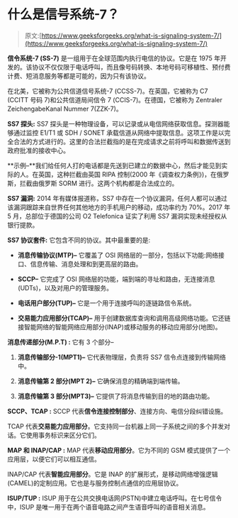 # 什么是信号系统-7？

> 原文:[https://www.geeksforgeeks.org/what-is-signaling-system-7/](https://www.geeksforgeeks.org/what-is-signaling-system-7/)

**信令系统-7 (SS-7)** 是一组用于在全球范围内执行电信的协议。它是在 1975 年开发的。该协议不仅仅限于电话呼叫，而且像号码转换、本地号码可移植性、预付费计费、短消息服务等都是可能的，因为只有该协议。

在北美，它被称为公共信道信号系统-7 (CCSS-7)。在英国，它被称为 C7 (CCITT 号码 7)和公共信道局间信令 7 (CCIS-7)。在德国，它被称为 Zentraler ZeichengabeKanal Nummer 7(ZZK-7)。

**SS7 探头:**
SS7 探头是一种物理设备，可以记录或从电信网络获取信息。探测器能够通过监控 E1/T1 或 SDH / SONET 承载信道从网络中提取信息。这项工作是以完全合法的方式进行的。这里的合法拦截指的是在完成请求之前将呼叫和数据传送到政府批准的接收中心。

**示例–**我们给任何人打的电话都是先送到已建立的数据中心，然后才能见到实际的人。在英国，这种拦截由英国 RIPA 控制(2000 年《调查权力条例》)，在俄罗斯，拦截由俄罗斯 SORM 进行。这两个机构都是合法成立的。

**SS7 漏洞:**
2014 年有媒体报道称，SS7 中存在一个协议漏洞，任何人都可以通过该漏洞跟踪来自世界任何其他地方的手机用户的移动，成功率约为 70%。2017 年 5 月，总部位于德国的公司 O2 Telefonica 证实了利用 SS7 漏洞实现未经授权从银行提款。

**SS7 协议套件:**
它包含不同的协议。其中最重要的是:

*   **消息传输协议(MTP)–**
    它覆盖了 OSI 网络层的一部分，包括以下功能:网络接口、信息传输、消息处理和到更高层的路由。

*   **SCCP–**
    它完成了 OSI 网络层的功能，端到端的寻址和路由，无连接消息(UDTs)，以及对用户的管理服务。

*   **电话用户部分(TUP)–**
    它是一个用于连接呼叫的逐链路信令系统。

*   **交易能力应用部分(TCAP)–**
    用于创建数据库查询和调用高级网络功能。它还链接智能网络的智能网络应用部分(INAP)或移动服务的移动应用部分(地图)。

**消息传递部分(M.P.T) :**
它有 3 个部分–

1.  **消息传输部分-1(MPT1)–**
    它代表物理层，负责将 SS7 信令点连接到传输网络中。

2.  **消息传输第 2 部分(MPT 2)–**
    它确保消息的精确端到端传输。

3.  **消息传输第 3 部分(MPT3)–**
    它提供了将消息传输到目的地的路由功能。

**SCCP、TCAP :**
SCCP 代表**信令连接控制部分**、连接方向、电信分段纠错设施。

TCAP 代表**交易能力应用部分**。它支持同一台机器上同一子系统之间的多个并发对话。它使用事务标识来区分它们。

**MAP 和 INAP/CAP :**
MAP 代表**移动应用部分**。它为不同的 GSM 模式提供了一个应用层，以便它们可以相互通信。

INAP/CAP 代表**智能应用部分**。它是 INAP 的扩展形式，是移动网络增强逻辑(CAMEL)的定制应用。它也是与服务控制点通信的应用层协议。

**ISUP/TUP :**
ISUP 用于在公共交换电话网(PSTN)中建立电话呼叫。在七号信令中，ISUP 是唯一用于在两个语音电路之间产生语音呼叫的语音相关消息。
